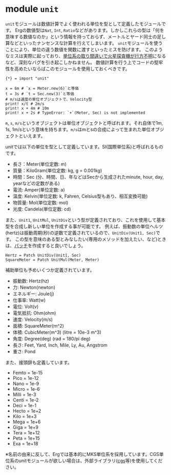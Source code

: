 # module `unit`

`unit`モジュールは数値計算でよく使われる単位を型として定義したモジュールです。
Ergの数値型は`Nat`, `Int`, `Ratio`などがあります。しかしこれらの型は「何を意味する数値なのか」という情報を持っておらず、メートルとヤード同士の足し算などといったナンセンスな計算を行えてしまいます。
`unit`モジュールを使うことにより、単位の違う数値を関数に渡すといったミスを防げます。
このようなミスは実際に起っており、[単位系の取り間違いで火星探査機が行方不明](http://www.sydrose.com/case100/287/)になるなど、深刻なバグを引き起こしかねません。
数値計算を行う上でコードの堅牢性を高めたいならばこのモジュールを使用しておくべきです。

```erg
{*} = import "unit"

x = 6m # `x = Meter.new(6)`と等価
t = 3s # `t = Sec.new(3)`と等価
# m/sは速度の単位オブジェクトで、Velocity型
print! x/t # 2m/s
print! x + 4m # 10m
print! x + 2s # TypeError: `+`(Meter, Sec) is not implemented
```

`m`, `s`, `m/s`というオブジェクトは単位オブジェクトと呼ばれます。それ自体で1m, 1s, 1m/sという意味を持ちます。`m/s`はmとsの合成によって生まれた単位オブジェクトといえます。

unitでは以下の単位を型として定義しています。SI(国際単位系)と呼ばれるものです。

* 長さ：Meter(単位定数: m)
* 質量：KiloGram(単位定数: kg, g = 0.001kg)
* 時間：Sec (分、時間、日、年などはSecから生成されたminute, hour, day, yearなどの定数がある)
* 電流: Amper(単位定数: a)
* 温度: Kelvin(単位定数: k, Fahren, Celsius型もあり、相互変換可能)
* 物質量: Mol(単位定数: mol)
* 光度: Candela(単位定数: cd)

また、`Unit1`, `UnitMul`, `UnitDiv`という型が定義されており、これを使用して基本型を合成し新しい単位を作成する事が可能です。
例えば、振動数の単位ヘルツ(hertz)は振動周期(秒)の逆数で定義されているので、`UnitDiv(Unit1, Sec)`です。
この型を意味のある型とみなしたい(専用のメソッドを加えたい、など)ときは、[パッチ](./../../syntax/type/07_patch.md)を作成すると良いでしょう。

```erg
Hertz = Patch UnitDiv(Unit1, Sec)
SquareMeter = Patch UnitMul(Meter, Meter)
```

補助単位も予めいくつか定義されています。

* 振動数: Hertz(hz)
* 力: Newton(newton)
* エネルギー: Joule(j)
* 仕事率: Watt(w)
* 電位: Volt(v)
* 電気抵抗: Ohm(ohm)
* 速度: Velocity(m/s)
* 面積: SquareMeter(m^2)
* 体積: CubicMeter(m^3) (litre = 10e-3 m^3)
* 角度: Degree(deg) (rad = 180/pi deg)
* 長さ: Feet, Yard, Inch, Mile, Ly, Au, Angstrom
* 重さ: Pond

また、接頭辞も定義しています。

* Femto = 1e-15
* Pico = 1e-12
* Nano = 1e-9
* Micro = 1e-6
* Milli = 1e-3
* Centi = 1e-2
* Deci = 1e-1
* Hecto = 1e+2
* Kilo = 1e+3
* Mega = 1e+6
* Giga = 1e+9
* Tera = 1e+12
* Peta = 1e+15
* Exa = 1e+18

※名前の由来に反して、Ergでは基本的にMKS単位系を採用しています。CGS単位系のunitモジュールが欲しい場合は、外部ライブラリ([cgs](https://github.com/mtshiba/cgs)等)を使用してください。
